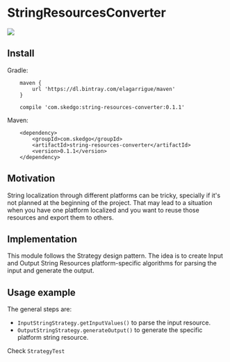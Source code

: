 # StringResourcesConverter
<a href="https://travis-ci.org/skedgo/StringResourcesConverter"><img src='https://travis-ci.org/skedgo/StringResourcesConverter.svg?branch=master'></a>

## Install

Gradle:

        maven {
            url 'https://dl.bintray.com/elagarrigue/maven'
        }
          
        compile 'com.skedgo:string-resources-converter:0.1.1'

Maven:

        <dependency>
            <groupId>com.skedgo</groupId>
            <artifactId>string-resources-converter</artifactId>
            <version>0.1.1</version>
        </dependency>

## Motivation

String localization through different platforms can be tricky, specially if it's not planned at the beginning of the project. That may lead to a situation when you have one platform localized and you want to reuse those resources and export them to others.

## Implementation

This module follows the Strategy design pattern. The idea is to create Input and Output String Resources platform-specific algorithms for parsing the input and generate the output.

## Usage example

The general steps are:

- `InputStringStrategy.getInputValues()` to parse the input resource.
- `OutputStringStrategy.generateOutput()` to generate the specific platform string resource.


Check `StrategyTest`

